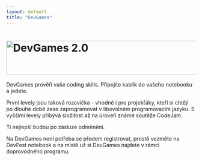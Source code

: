 ```yaml
---
layout: default
title: "DevGames"
---
```


<h1><img src="/imgs/devgames.jpg" width="524" height="90" alt="DevGames 2.0" /></h1>

DevGames prověří vaše coding skills. Připojíte kablík do vašeho notebooku a jedete. 

První levely jsou taková rozcvička - vhodné i pro projekťáky, kteří si chtějí po dlouhé době zase zaprogramovat v libovolném programovacím jazyku. S vyššími levely přibývá složitost až na úroveň známé soutěže CodeJam. 

Ti nejlepší budou po zásluze odměněni.
 
Na DevGames není potřeba se předem registrovat, prostě vezměte na DevFest notebook a na místě už si DevGames najdete v rámci doprovodného programu.

